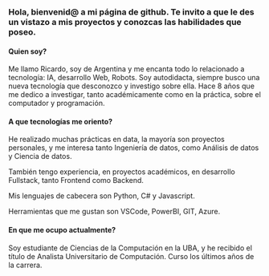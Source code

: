 ### Hola, bienvenid@ a mi página de github. Te invito a que le des un vistazo a mis proyectos y conozcas las habilidades que poseo.

#### Quien soy?
Me llamo Ricardo, soy de Argentina y me encanta todo lo relacionado a tecnología: IA, desarrollo Web, Robots. Soy autodidacta, siempre busco una nueva tecnología que desconozco y investigo sobre ella. Hace 8 años que me dedico a investigar, tanto académicamente como en la práctica, sobre el computador y programación.

#### A que tecnologías me oriento?
He realizado muchas prácticas en data, la mayoría son proyectos personales, y me interesa tanto Ingeniería de datos, como Análisis de datos y Ciencia de datos.

También tengo experiencia, en proyectos académicos, en desarrollo Fullstack, tanto Frontend como Backend.

Mis lenguajes de cabecera son Python, C# y Javascript.

Herramientas que me gustan son VSCode, PowerBI, GIT, Azure.

#### En que me ocupo actualmente?
Soy estudiante de Ciencias de la Computación en la UBA, y he recibido el título de Analista Universitario de Computación. Curso los últimos años de la carrera.
